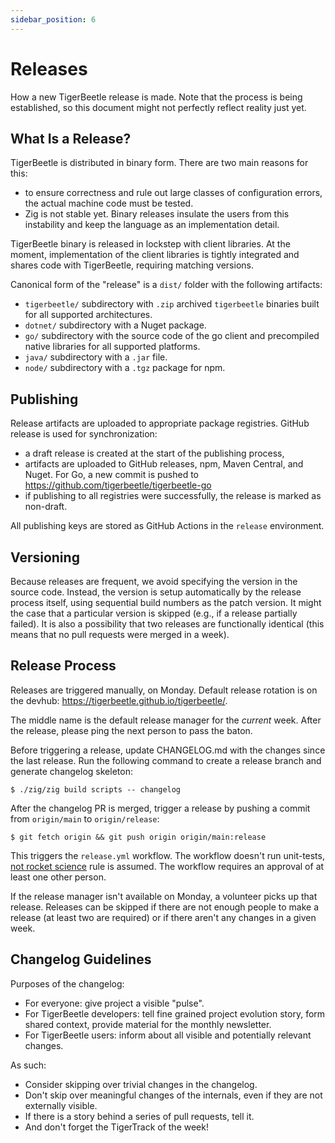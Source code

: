 ```yaml
---
sidebar_position: 6
---
```


# Releases

How a new TigerBeetle release is made. Note that the process is being established, so this document
might not perfectly reflect reality just yet.

## What Is a Release?

TigerBeetle is distributed in binary form. There are two main reasons for this:

- to ensure correctness and rule out large classes of configuration errors, the actual machine code
  must be tested.
- Zig is not stable yet. Binary releases insulate the users from this instability and keep the
  language as an implementation detail.

TigerBeetle binary is released in lockstep with client libraries. At the moment, implementation
of the client libraries is tightly integrated and shares code with TigerBeetle, requiring matching
versions.

Canonical form of the "release" is a `dist/` folder with the following artifacts:

- `tigerbeetle/` subdirectory with `.zip` archived `tigerbeetle` binaries built for all supported
  architectures.
- `dotnet/` subdirectory with a Nuget package.
- `go/` subdirectory with the source code of the go client and precompiled native libraries for
  all supported platforms.
- `java/` subdirectory with a `.jar` file.
- `node/` subdirectory with a `.tgz` package for npm.

## Publishing

Release artifacts are uploaded to appropriate package registries. GitHub release is used for
synchronization:

- a draft release is created at the start of the publishing process,
- artifacts are uploaded to GitHub releases, npm, Maven Central, and Nuget. For Go, a new commit
  is pushed to <https://github.com/tigerbeetle/tigerbeetle-go>
- if publishing to all registries were successfully, the release is marked as non-draft.

All publishing keys are stored as GitHub Actions in the `release` environment.

## Versioning

Because releases are frequent, we avoid specifying the version in the source code. Instead, the
version is setup automatically by the release process itself, using sequential build numbers as the
patch version. It might the case that a particular version is skipped (e.g., if a release partially
failed). It is also a possibility that two releases are functionally identical (this means that no
pull requests were merged in a week).

## Release Process

Releases are triggered manually, on Monday. Default release rotation is on the devhub:
<https://tigerbeetle.github.io/tigerbeetle/>.

The middle name is the default release manager for the _current_ week. After the release, please
ping the next person to pass the baton.

Before triggering a release, update CHANGELOG.md with the changes since the last release. Run the
following command to create a release branch and generate changelog skeleton:

```console
$ ./zig/zig build scripts -- changelog
```

After the changelog PR is merged, trigger a release  by pushing a commit from `origin/main` to
`origin/release`:

```console
$ git fetch origin && git push origin origin/main:release
```

This triggers the `release.yml` workflow. The workflow doesn't run unit-tests,
[not rocket science](https://graydon2.dreamwidth.org/1597.html) rule is assumed. The workflow
requires an approval of at least one other person.

If the release manager isn't available on Monday, a volunteer picks up that release. Releases can be
skipped if there are not enough people to make a release (at least two are required) or if there
aren't any changes in a given week.

## Changelog Guidelines

Purposes of the changelog:

- For everyone: give project a visible "pulse".
- For TigerBeetle developers: tell fine grained project evolution story, form shared context,
  provide material for the monthly newsletter.
- For TigerBeetle users: inform about all visible and potentially relevant changes.

As such:

- Consider skipping over trivial changes in the changelog.
- Don't skip over meaningful changes of the internals, even if they are not externally visible.
- If there is a story behind a series of pull requests, tell it.
- And don't forget the TigerTrack of the week!
